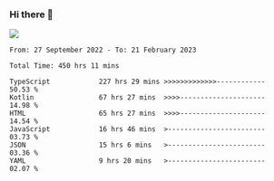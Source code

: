 ### Hi there 👋

<!--<a href="https://github.com/search?o=desc&q=author%3Abushiyi&s=committer-date&type=Commits">-->
<!--    <img align="center" height = "178" src="https://github-readme-stats.vercel.app/api?username=bushiyi&count_private=true&show_icons=true&theme=noctis_minimus&hide=contribs&include_all_commits=true" />-->
<!--</a>-->
<!--<a href="https://github.com/bushiyi?tab=repositories">-->
<!--    <img align="center" height = "178" src="https://github-readme-stats.vercel.app/api/top-langs/?username=bushiyi&count_private=true&theme=noctis_minimus" />-->
<!--</a>-->
 
<!-- [![Ashutosh's github activity graph](https://activity-graph.herokuapp.com/graph?username=bushiyi&theme=react&bg_color=1B2932&point=698B69&line=698B69)](https://github.com/ashutosh00710/github-readme-activity-graph)
 -->


![](https://raw.githubusercontent.com/bushiyi/bushiyi/master/assets/github-contribution-grid-snake.svg)

<!--START_SECTION:waka-->

```text
From: 27 September 2022 - To: 21 February 2023

Total Time: 450 hrs 11 mins

TypeScript            227 hrs 29 mins >>>>>>>>>>>>>------------   50.53 %
Kotlin                67 hrs 27 mins  >>>>---------------------   14.98 %
HTML                  65 hrs 27 mins  >>>>---------------------   14.54 %
JavaScript            16 hrs 46 mins  >------------------------   03.73 %
JSON                  15 hrs 6 mins   >------------------------   03.36 %
YAML                  9 hrs 20 mins   >------------------------   02.07 %
```

<!--END_SECTION:waka-->

